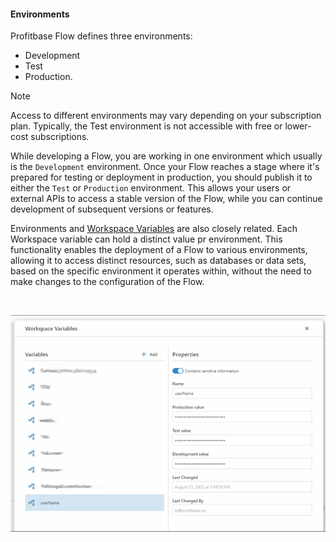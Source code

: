 #### Environments


Profitbase Flow defines three environments: 

- Development 
- Test
- Production. 

> [!NOTE]
> Access to different environments may vary depending on your subscription plan. Typically, the Test environment is not accessible with free or lower-cost subscriptions.


While developing a Flow, you are working in one environment which usually is the `Development` environment. Once your Flow reaches a stage where it's prepared for testing or deployment in production, you should publish it to either the `Test` or `Production` environment. This allows your users or external APIs to access a stable version of the Flow, while you can continue development of subsequent versions or features.

Environments and [Workspace Variables](workspaces/workspace-variables.md) are also closely related. Each Workspace variable can hold a distinct value pr environment.  This functionality enables the deployment of a Flow to various environments, allowing it to access distinct resources, such as databases or data sets, based on the specific environment it operates within, without the need to make changes to the configuration of the Flow.

<br/>

![img](../../images/env1.png)
